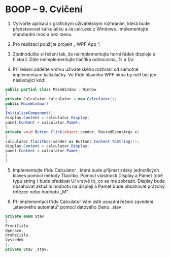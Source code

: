 # BOOP – 9. Cvičení

1. Vytvořte aplikaci s grafickým uživatelským rozhraním, která bude představovat kalkulačku a-la calc.exe z Windows. Implementujte standardní mód a bez menu.

2. Pro realizaci použijte projekt „ WPF App “.

3. Zjednodušte si řešení tak, že neimplementujte horní řádek displeje s historií. Dále neimplementujte tlačítka odmocnina, % a 1/x:

4. Při řešení oddělte vrstvu uživatelského rozhraní od samotné implementace kalkulačky. Ve třídě hlavního WPF okna by měl být jen následující kód:

```C#
public partial class MainWindow : Window
{
private Calculator calculator = new Calculator();
public MainWindow()
{
InitializeComponent();
display.Content = calculator.Display;
pamet.Content = calculator.Pamet;
}
private void Button_Click(object sender, RoutedEventArgs e)
{
calculator.Tlacitko((sender as Button).Content.ToString());
display.Content = calculator.Display;
pamet.Content = calculator.Pamet;
}
}
```
 5. Implementujte třídu Calculator , která bude přijímat stisky jednotlivých kláves pomocí metody Tlacitko. Pomocí vlastností Display a Pamet (obě typu string ) bude předávat UI vrstvě to, co se má zobrazit. Display bude obsahovat aktuální hodnotu na displeji a Pamet bude obsahovat prázdný řetězec nebo hodnotu „M“.

6. Při implementaci třídy Calculator Vám jistě usnadní řešení zavedení „stavového automatu“ pomocí datového členu _stav :
```C#
private enum Stav
{
PrvniCislo,
Operace,
DruheCislo,
Vysledek
};
private Stav _stav;
```
